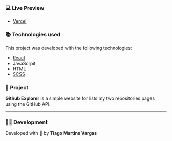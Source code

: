 ### 💻 Live Preview

- [Vercel](https://github-explorer-vargastm.vercel.app/)

### 📚 Technologies used

This project was developed with the following technologies:

- [React](https://reactjs.org/)
- JavaScrpit
- HTML
- [SCSS](https://sass-lang.com/)

### 🚀 Project

**Github Explorer** is a simple website for lists my two repositories pages using the GitHub API.

---

### 👨‍💻 Development

Developed with 💜 by **Tiago Martins Vargas**
